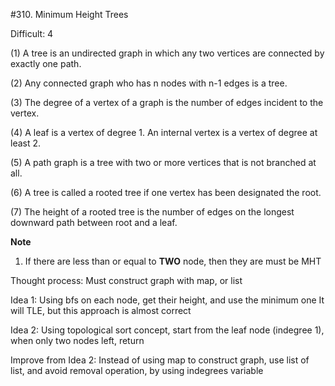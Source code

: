 #310. Minimum Height Trees

Difficult: 4

(1) A tree is an undirected graph in which any two vertices are
connected by exactly one path.

(2) Any connected graph who has n nodes with n-1 edges is a tree.

(3) The degree of a vertex of a graph is the number of
edges incident to the vertex.

(4) A leaf is a vertex of degree 1. An internal vertex is a vertex of
degree at least 2.

(5) A path graph is a tree with two or more vertices that is not
branched at all.

(6) A tree is called a rooted tree if one vertex has been designated
the root.

(7) The height of a rooted tree is the number of edges on the longest
downward path between root and a leaf.

**Note**
1. If there are less than or equal to **TWO** node, then they are must be MHT

Thought process:
Must construct graph with map, or list

Idea 1:
Using bfs on each node, get their height, and use the minimum one
It will TLE, but this approach is almost correct

Idea 2:
Using topological sort concept, start from the leaf node (indegree 1), when only two nodes left, return

Improve from Idea 2:
Instead of using map to construct graph, use list of list, and avoid removal operation, by using indegrees variable